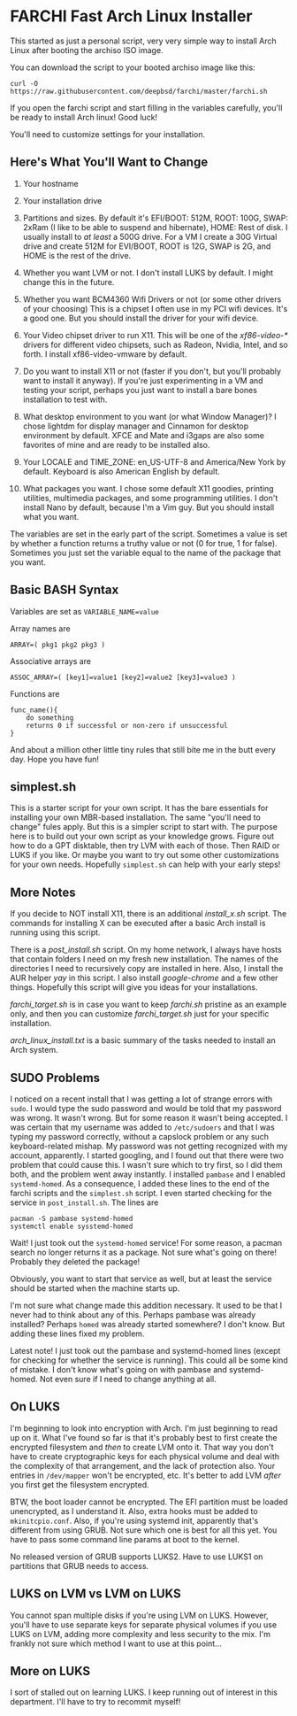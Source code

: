 # FARCHI    Fast Arch Linux Installer

This started as just a personal script, very very simple way to install 
Arch Linux after booting the archiso ISO image.  

You can download the script to your booted archiso image like this:

`curl -O https://raw.githubusercontent.com/deepbsd/farchi/master/farchi.sh`

If you open the farchi script and start filling in the
variables carefully, you'll be ready to install Arch linux!
Good luck!

You'll need to customize settings for your installation.

## Here's What You'll Want to Change

1. Your hostname

2. Your installation drive

3. Partitions and sizes.  By default it's EFI/BOOT: 512M, ROOT: 100G, SWAP: 2xRam (I like
   to be able to suspend and hibernate), HOME: Rest of disk.  I usually install to _at
   least_ a 500G drive.  For a VM I create a 30G Virtual drive and create 512M for
   EVI/BOOT, ROOT is 12G, SWAP is 2G, and HOME is the rest of the drive.

4. Whether you want LVM or not.  I don't install LUKS by default.  I might change this in
   the future.

5. Whether you want BCM4360 Wifi Drivers or not (or some other drivers of your choosing)
   This is a chipset I often use in my PCI wifi devices.  It's a good one.  But you should install
   the driver for your wifi device.

6. Your Video chipset driver to run X11.  This will be one of the _xf86-video-*_ drivers
   for different video chipsets, such as Radeon, Nvidia, Intel, and so forth. I install
   xf86-video-vmware by default.

7. Do you want to install X11 or not (faster if you don't, but you'll probably want to
   install it anyway).  If you're just experimenting in a VM and testing your script,
   perhaps you just want to install a bare bones installation to test with.

8. What desktop environment to you want (or what Window Manager)? I chose lightdm for
   display manager and Cinnamon for desktop environment by default.  XFCE and Mate and
   i3gaps are also some favorites of mine and are ready to be installed also.

9. Your LOCALE and TIME\_ZONE:  en\_US-UTF-8 and America/New York by default.  Keyboard is
   also American English by default.

10. What packages you want.  I chose some default X11 goodies, printing utilities,
    multimedia packages, and some programming utilities.  I don't install Nano by
    default, because I'm a Vim guy.  But you should install what you want.

The variables are set in the early part of the script.  Sometimes a value is set by
whether a function returns a truthy value or not (0 for true, 1 for false).  Sometimes
you just set the variable equal to the name of the package that you want.  

## Basic BASH Syntax

Variables are set as `VARIABLE_NAME=value`

Array names are  

`ARRAY=( pkg1 pkg2 pkg3 )`

Associative arrays are

`ASSOC_ARRAY=( [key1]=value1 [key2]=value2 [key3]=value3 )`

Functions are
```
func_name(){
    do something
    returns 0 if successful or non-zero if unsuccessful
}

```
And about a million other little tiny rules that still bite me in the butt every day.
Hope you have fun!

## simplest.sh

This is a starter script for your own script.  It has the bare essentials for installing your own MBR-based
installation.  The same "you'll need to change" fules apply.  But this is a simpler script to start
with.  The purpose here is to build out your own script as your knowledge grows.  Figure out how to do a 
GPT disktable, then try LVM with each of those.  Then RAID or LUKS if you like.  Or maybe you want to
try out some other customizations for your own needs.  Hopefully `simplest.sh` can help with your early 
steps!

## More Notes

If you decide to NOT install X11, there is an additional _install\_x.sh_ script.  The
commands for installing X can be executed after a basic Arch install is running using
this script.

There is a _post\_install.sh_ script.  On my home network, I always have hosts that
contain folders I need on my fresh new installation.  The names of the directories I need
to recursively copy are installed in here.  Also, I install the AUR helper _yay_ in this
script.  I also install _google-chrome_ and a few other things.  Hopefully this script
will give you ideas for your installations.

_farchi\_target.sh_ is in case you want to keep _farchi.sh_ pristine as an example only,
and then you can customize _farchi\_target.sh_ just for your specific installation.

_arch\_linux\_install.txt_ is a basic summary of the tasks needed to install an Arch
system.

## SUDO Problems

I noticed on a recent install that I was getting a lot of strange errors with `sudo`.
I would type the sudo password and would be told that my password was wrong.  It wasn't
wrong.  But for some reason it wasn't being accepted.  I was certain that my username
was added to `/etc/sudoers` and that I was typing my password correctly, without a capslock
problem or any such keyboard-related mishap.  My password was not getting recognized with
my account, apparently.  I started googling, and I found out that there were two problem
that could cause this.  I wasn't sure which to try first, so I did them both, and the 
problem went away instantly.  I installed `pambase` and I enabled `systemd-homed`.  As a
consequence, I added these lines to the end of the farchi scripts and the `simplest.sh` script.
I even started checking for the service in `post_install.sh`.  The lines are
```
pacman -S pambase systemd-homed
systemctl enable sysstemd-homed
```

Wait!  I just took out the `systemd-homed` service!  For some reason, a pacman search
no longer returns it as a package.  Not sure what's going on there!  Probably they
deleted the package!

Obviously, you want to start that service as well, but at least the service should be
started when the machine starts up.  

I'm not sure what change made this addition necessary.  It used to be that I never had to 
think about any of this.  Perhaps pambase was already installed?  Perhaps `homed` was
already started somewhere?  I don't know.  But adding these lines fixed my problem.

Latest note!  I just took out the pambase and systemd-homed lines (except for checking 
for whether the service is running).  This could all be some kind of mistake.  I don't 
know what's going on with pambase and systemd-homed.  Not even sure if I need to change anything
at all.

## On LUKS

I'm beginning to look into encryption with Arch.  I'm just beginning to read up on it.
What I've found so far is that it's probably best to first create the encrypted filesystem
and *then* to create LVM onto it.  That way you don't have to create cryptographic keys for
each physical volume and deal with the complexity of that arrangement, and the lack of
protection also.  Your entries in `/dev/mapper` won't be encrypted, etc.  It's better to 
add LVM *after* you first get the filesystem encrypted.

BTW, the boot loader cannot be encrypted.  The EFI partition must be loaded unencrypted,
as I understand it.  Also, extra hooks must be added to `mkinitcpio.conf`.  Also, if you're 
using systemd init, apparently that's different from using GRUB.  Not sure which one is
best for all this yet.  You have to pass some command line params at boot to the kernel.

No released version of GRUB supports LUKS2.  Have to use LUKS1 on partitions that GRUB needs
to access.

## LUKS on LVM vs LVM on LUKS

You cannot span multiple disks if you're using LVM on LUKS.  However, you'll have to use
separate keys for separate physical volumes if you use LUKS on LVM, adding more 
complexity and less security to the mix.  I'm frankly not sure which method I want to use
at this point...

## More on LUKS

I sort of stalled out on learning LUKS.  I keep running out of interest in this department.
I'll have to try to recommit myself!

